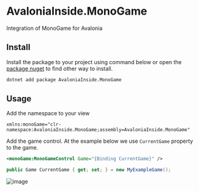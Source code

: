 # AvaloniaInside.MonoGame

Integration of MonoGame for Avalonia

## Install

Install the package to your project using command below or open the [package nuget](https://www.nuget.org/packages/AvaloniaInside.MonoGame) to find other way to install.

```bash
dotnet add package AvaloniaInside.MonoGame
```

## Usage

Add the namespace to your view 
```
xmlns:monoGame="clr-namespace:AvaloniaInside.MonoGame;assembly=AvaloniaInside.MonoGame"
```

Add the game control. At the example below we use `CurrentGame` property to the game.
```xml
<monoGame:MonoGameControl Game="{Binding CurrentGame}" />
```

```csharp
public Game CurrentGame { get; set; } = new MyExampleGame();
```

![image](https://user-images.githubusercontent.com/956077/211166326-10a244a2-f265-4846-947a-6991133ce25a.png)
